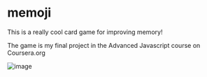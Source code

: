 # memoji
This is a really cool card game for improving memory!

The game is my final project in the Advanced Javascript course on Coursera.org

![image](https://user-images.githubusercontent.com/79307919/119049283-03e77e80-b9c9-11eb-83b3-2d438d29a7f6.png)
